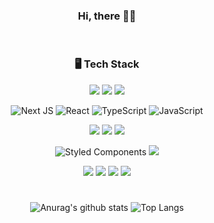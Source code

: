 <div align="center">

### Hi, there 👋🏻

<br>

### 🖥️ Tech Stack
<img src="https://img.shields.io/badge/HTML5-E34F26?style=for-the-badge&logo=html5&logoColor=white"/> <img src="https://img.shields.io/badge/CSS5-1572B6?style=for-the-badge&logo=css3&logoColor=white"/> <img src="https://img.shields.io/badge/SCSS-black?style=for-the-badge&logo=Sass&logoColor=CC6699"/><br />

![Next JS](https://img.shields.io/badge/NEXT.JS-black?style=for-the-badge&logo=next.js&logoColor=white) ![React](https://img.shields.io/badge/REACT-%2320232a.svg?style=for-the-badge&logo=react&logoColor=%2361DAFB) ![TypeScript](https://img.shields.io/badge/TYPESCRIPT-%23007ACC.svg?style=for-the-badge&logo=typescript&logoColor=white) ![JavaScript](https://img.shields.io/badge/JAVASCRIPT-%23323330.svg?style=for-the-badge&logo=javaScript&logoColor=%23F7DF1E)<br />

<img src="https://img.shields.io/badge/REDUX--TOOLKIT-764ABC?style=for-the-badge&logo=redux&logoColor=white"/> <img src="https://img.shields.io/badge/FIREBASE-FFCA28?style=for-the-badge&logo=firebase&logoColor=ffffff"/>
<img src="https://img.shields.io/badge/VERCEL-000000?style=for-the-badge&logo=Vercel&logoColor=ffffff"/><br />

![Styled Components](https://img.shields.io/badge/STYLED--COMPONENTS-DB7093?style=for-the-badge&logo=styled-components&logoColor=white) <img src="https://img.shields.io/badge/FONT--AWESOME-528DD7?style=for-the-badge&logo=Font-awesome&logoColor=white"/><br />

<img src="https://img.shields.io/badge/SLACK-4A154B?style=for-the-badge&logo=Notion&logoColor=white"/> <img src="https://img.shields.io/badge/NOTION-black?style=for-the-badge&logo=Notion&logoColor=white"/> <img src="https://img.shields.io/badge/GITHUB-black?style=for-the-badge&logo=GitHub&logoColor=white"/> <img src="https://img.shields.io/badge/GIT-F05032?style=for-the-badge&logo=Git&logoColor=white"/><br />

#
![Anurag's github stats](https://github-readme-stats.vercel.app/api?username=Februaar&show_icons=true&theme=holi)
![Top Langs](https://github-readme-stats.vercel.app/api/top-langs/?username=Februaar&layout=compact&theme=holi)

</div>
